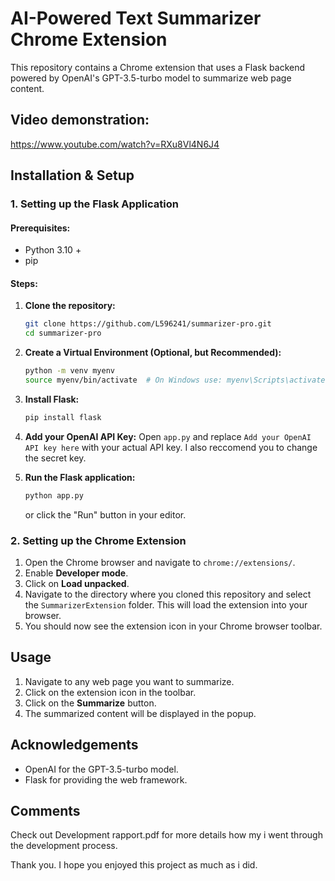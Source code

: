# AI-Powered Text Summarizer Chrome Extension

This repository contains a Chrome extension that uses a Flask backend powered by OpenAI's GPT-3.5-turbo model to summarize web page content.

## Video demonstration:
https://www.youtube.com/watch?v=RXu8Vl4N6J4

## Installation & Setup

### 1. Setting up the Flask Application

#### Prerequisites:
- Python 3.10 +
- pip

#### Steps:

1. **Clone the repository:**
   ```bash
   git clone https://github.com/L596241/summarizer-pro.git
   cd summarizer-pro
   ```

2. **Create a Virtual Environment (Optional, but Recommended):**
   ```bash
   python -m venv myenv
   source myenv/bin/activate  # On Windows use: myenv\Scripts\activate
   ```

3. **Install Flask:**
   ```bash
   pip install flask
   ```

4. **Add your OpenAI API Key:**
   Open `app.py` and replace `Add your OpenAI API key here` with your actual API key.
   I also reccomend you to change the secret key.

5. **Run the Flask application:**
   ```bash
   python app.py
   ```
   or click the "Run" button in your editor.

### 2. Setting up the Chrome Extension

1. Open the Chrome browser and navigate to `chrome://extensions/`.
2. Enable **Developer mode**.
3. Click on **Load unpacked**.
4. Navigate to the directory where you cloned this repository and select the `SummarizerExtension` folder. This will load the extension into your browser.
5. You should now see the extension icon in your Chrome browser toolbar.

## Usage

1. Navigate to any web page you want to summarize.
2. Click on the extension icon in the toolbar.
3. Click on the **Summarize** button.
4. The summarized content will be displayed in the popup.

## Acknowledgements

- OpenAI for the GPT-3.5-turbo model.
- Flask for providing the web framework.


## Comments

Check out Development rapport.pdf for more details how my i went through the development process.

Thank you. I hope you enjoyed this project as much as i did.
